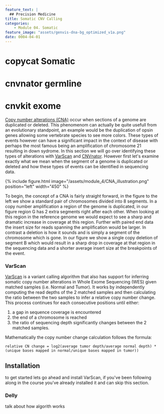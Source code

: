 ```yaml
---
feature_text: |
  ## Precision Medicine
title: Somatic CNV Calling
categories:
    - Module 04. Somatic
feature_image: "assets/genvis-dna-bg_optimized_v1a.png"
date: 0004-04-01
---
```


# copycat Somatic
# cnvnator germline
# cnvkit exome

[Copy number alterations (CNA)](https://en.wikipedia.org/wiki/Copy-number_variation) occur when sections of a genome are duplicated or deleted. This phenomenom can actually be quite usefull from an evolutionary standpoint, an example would be the duplication of opsin genes allowing some vertebrate species to see more colors. These types of events however can have a significant impact in the context of disease with perhaps the most famous being an amplification of chromosome 21 resulting in down sydrome. In this section we will go over identifying these types of alterations with [VarScan](http://varscan.sourceforge.net/using-varscan.html) and [CNVnator](https://github.com/dellytools/delly). However first let's examine exactly what we mean when the segment of a genome is duplicated or deleted and how these types of events can be identified in sequencing data.

{% include figure.html image="/assets/module_4/CNA_illustration.png" position="left" width="450" %}

To begin, the concept of a CNA is fairly straight forward, in the figure to the left we show a standard pair of chromosomes divided into 8 segments. In a copy number amplification a region of the genome is duplicated, in our figure region G has 2 extra segments right after each other. When looking at this region in the reference genome we would expect to see a sharp and dramatic increase in coverage at this region. Further with paired end data the insert size for reads spanning the amplification would be larger. In contrast a deletion is how it sounds and is simply a segment of the chromosome which is gone. In our figure we show a single copy deletion of segment B which would result in a sharp drop in coverage at that region in the sequencing data and a shorter average insert size at the breakpoints of the event.

### VarScan

[VarScan](http://varscan.sourceforge.net/copy-number-calling.html) is a variant calling algorithm that also has support for inferring somatic copy number alterations in Whole Exome Sequencing (WES) given matched samples (i.e. Normal and Tumor). It works by independently computing the read depths of the 2 matched samples and then calculating the ratio between the two samples to infer a relative copy number change. This process continues for each consecutive positions until either:
1. a gap in sequence coverage is encountered
2. the end of a chromosome is reached
3. the ratio of sequencing depth significantly changes between the 2 matched samples.

Mathematically the copy number change calculation follows the formula:
```
relative CN change = log2(average tumor depth/average normal depth) * (unique bases mapped in normal/unique bases mapped in tumor))
```

## Installation
to get started lets go ahead and install VarScan, if you've been following along in the course you've already installed it and can skip this section.

### Delly

talk about how algorith works
